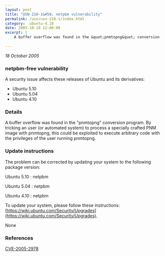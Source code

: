 ```yaml
---
layout: post
title: "USN-210-1&#58; netpbm vulnerability"
permalink: /usn/usn-210-1/index.html
category:  ubuntu-4.10
date: 2005-10-18 12:00:00
excerpt: |
    A buffer overflow was found in the &quot;pnmtopng&quot; conversion program. By tricking an user (or automated system) to process a specially crafted PNM image with pnmtopng, this could be exploited to execute arbitrary code with the privileges of the user running pnmtopng.
    
--- 
```

 
 

*18 October 2005*

### netpbm-free vulnerability

A security issue affects these releases of Ubuntu and its derivatives:

* Ubuntu 5.10
* Ubuntu 5.04
* Ubuntu 4.10

### Details

A buffer overflow was found in the &quot;pnmtopng&quot; conversion program. By tricking an user (or automated system) to process a specially crafted PNM image with pnmtopng, this could be exploited to execute arbitrary code with the privileges of the user running pnmtopng.

### Update instructions

The problem can be corrected by updating your system to the following package version:

Ubuntu 5.10
 : netpbm 

Ubuntu 5.04
 : netpbm 

Ubuntu 4.10
 : netpbm 

To update your system, please follow these instructions: [https://wiki.ubuntu.com/Security/Upgrades](https://wiki.ubuntu.com/Security/Upgrades).

None

### References

 
 [CVE-2005-2978](http://people.ubuntu.com/~ubuntu-security/cve/CVE-2005-2978)
 

